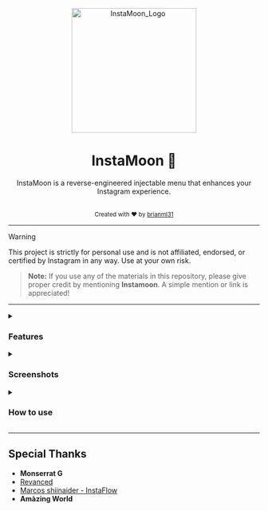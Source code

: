 <div align="center">
    <img src="https://github.com/brianml31/InstaMoon/blob/InstaMoon/assets/InstaMoon_Logo.png" alt="InstaMoon_Logo" height="250" />


# InstaMoon 🌙
InstaMoon is a reverse-engineered injectable menu that enhances your Instagram experience.<br/><br/>

<sub>Created with ❤️ by <a href="https://github.com/brianml31">brianml31</a></sub>
</div>

<hr>

> [!WARNING]  
> This project is strictly for personal use and is not affiliated, endorsed, or certified by Instagram in any way. Use at your own risk.

> **Note:** If you use any of the materials in this repository, please give proper credit by mentioning **Instamoon**. A simple mention or link is appreciated!
<hr>

<!-- **Recommended Instagram version:** [`380.0.0.0.0 alpha`](https://www.apkmirror.com/apk/instagram/instagram-instagram/instagram-380-0-0-0-0-release/instagram-380-0-0-0-0-4-android-apk-download/) -->

<details>
<summary><h3>Features</h3></summary>

### Ghost Mode
- Stay anonymous by watching Stories, Messages, and live videos.

### Remove Ads
- Remove ads from feed, stories, reels, explore. (Thanks to revanced)

### Remove Analytics
- Block Instagram's tracking and analytics to protect your privacy.

### Developer Mode
- Access to instagram's in-development features.

### Export Developer Mode Settings
- Export your developer mode configurations

### Import Developer Mode Settings
- Import your developer mode configurations

### Clear Developer Mode Settings

### Save File (id_name_mapping.json)
</details>

<details>
  <summary><h3>Screenshots</h3></summary>
  <p>
    <img src="https://github.com/brianml31/InstaMoon/blob/InstaMoon/assets/1.png" width="200">
    <img src="https://github.com/brianml31/InstaMoon/blob/InstaMoon/assets/2.png" width="200" style="margin-right:10px;">
  </p>
</details>

<details>
<summary><h3>How to use</h3></summary>

#### **Steps to Follow:**

1. **Compile the project** using **Android Studio** to generate the APK.
2. **Decompile the generated APK** to extract:
   - **Smali code**
3. **Merge the extracted files** with the original Instagram APK, making sure to include:
   - Smali classes (especially the `InstagramInjectionManager` class)
5. **Modify Instagram’s `AndroidManifest.xml`**:
   - Add the following permission:
     ```xml
     <uses-permission android:name="android.permission.MANAGE_EXTERNAL_STORAGE" />
     ```
   - Declare the required activity:
     ```xml
     <activity 
         android:theme="@android:style/Theme.DeviceDefault.Dialog" 
         android:name="com.brianml31.instamoon.PermissionDialog" />
     ```

6. **Insert the required function calls** from the `InstagramInjectionManager` class into Instagram's execution flow.
</details>

<hr>

## Special Thanks
- **Monserrat G**
- [Revanced](https://github.com/revanced)
- [Marcos shiinaider - InstaFlow](https://github.com/Mshiinaider)
- **Amàzing World**